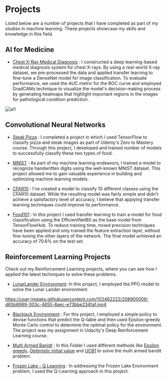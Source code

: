# Projects
Listed below are a number of projects that I have completed as part of my studies in machine learning. These projects showcase my skills and knowledge in this field.

## AI for Medicine

* [Chest X-Ray Medical Diagnosis](https://github.com/heispv/projects/blob/master/machine-learning/ai_for_medicine/ai_for_medical_diagnosis/first_week_programming_assignment/C1_W1_Assignment.ipynb) : I constructed a deep learning-based medical diagnosis system for chest X-rays. By using a real-world X-ray dataset, we pre-processed the data and applied transfer learning to fine-tune a DenseNet model for image classification. To evaluate performance, we used the AUC metric for the ROC curve and employed GradCAMs technique to visualize the model's decision-making process by generating heatmaps that highlight important regions in the images for pathological condition prediction.

![ai1](https://user-images.githubusercontent.com/102462222/211542892-4c10a122-cb14-4e2c-be53-ff3bd465e9ef.png)

## Convolutional Neural Networks

* [Steak Pizza](https://github.com/heispv/projects/blob/master/machine-learning/cnn/steak_pizza.ipynb) : I completed a project in which I used TensorFlow to classify pizza and steak images as part of Udemy's Zero to Mastery course. Through this project, I developed and trained number of models to successfully classify these two types of food.

* [MNIST](https://github.com/heispv/projects/blob/master/machine-learning/cnn/mnist.ipynb) : As part of my machine learning endeavors, I trained a model to recognize handwritten digits using the well-known MNIST dataset. This project allowed me to gain valuable experience in building and optimizing machine learning models.

* [CFAR10](https://github.com/heispv/projects/blob/master/machine-learning/cnn/cfar10.ipynb) : I've created a model to classify 10 different classes using the CFAR10 dataset. While the resulting model was fairly simple and didn't achieve a satisfactory level of accuracy, I believe that applying transfer learning techniques could improve its performance.

* [Food101](https://github.com/heispv/projects/blob/master/machine-learning/cnn/food101.ipynb) : In this project I used transfer learning to train a model for food classification using the EfficientNetB0 as the base model from TensorFlowHub. To reduce training time, mixed precision techniques have been applied and only trained the feature extraction layer, without fine-tuning the other layers of the network. The final model achieved an accuracy of 70.6% on the test set.

## Reinforcement Learning Projects
Check out my Reinforcement Learning projects, where you can see how I applied the latest techniques to solve these problems.

* [LunarLander Environment](https://github.com/heispv/projects/blob/master/machine-learning/reinforcement-learning/DeepRL_1st_assignment.ipynb): In this project, I employed the PPO model to solve the Lunar Lander environment.

https://user-images.githubusercontent.com/102462222/208900006-d65b6989-303c-4655-8aec-e73bbe234faf.mp4

* [Blackjack Environment](https://github.com/heispv/projects/blob/master/machine-learning/reinforcement-learning/black_jack.ipynb) : For this project, I employed a simple policy to devise functions that predict the Q-table and then used Epsilon-greedy Monte Carlo control to determine the optimal policy for the environment. The project was my assignment in Udacity's Deep Reinforcement Learning course.

* [Multi Armed Banidt](https://github.com/heispv/projects/tree/master/machine-learning/reinforcement-learning/multi_armed_bandit) : In this Folder I used different methods like [Epsilon greedy](https://github.com/heispv/projects/blob/master/machine-learning/reinforcement-learning/multi_armed_bandit/epsilon_greedy.ipynb), [Optimistic initial value](https://github.com/heispv/projects/blob/master/machine-learning/reinforcement-learning/multi_armed_bandit/optimistic_initial_value.ipynb) and [UCB1](https://github.com/heispv/projects/blob/master/reinforcement-learning/multi_armed_bandit/ucb1.ipynb) to solve the multi armed bandit problem.

* [Frozen Lake - Q Learning](https://github.com/heispv/projects/tree/master/machine-learning/reinforcement-learning/fronezlake_q_learning.py) : In addressing the Frozen Lake Environment problem, I used the Q-Learning approach in this project.
